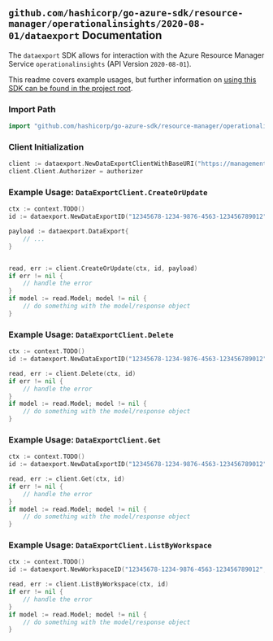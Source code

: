 
## `github.com/hashicorp/go-azure-sdk/resource-manager/operationalinsights/2020-08-01/dataexport` Documentation

The `dataexport` SDK allows for interaction with the Azure Resource Manager Service `operationalinsights` (API Version `2020-08-01`).

This readme covers example usages, but further information on [using this SDK can be found in the project root](https://github.com/hashicorp/go-azure-sdk/tree/main/docs).

### Import Path

```go
import "github.com/hashicorp/go-azure-sdk/resource-manager/operationalinsights/2020-08-01/dataexport"
```


### Client Initialization

```go
client := dataexport.NewDataExportClientWithBaseURI("https://management.azure.com")
client.Client.Authorizer = authorizer
```


### Example Usage: `DataExportClient.CreateOrUpdate`

```go
ctx := context.TODO()
id := dataexport.NewDataExportID("12345678-1234-9876-4563-123456789012", "example-resource-group", "workspaceValue", "dataExportValue")

payload := dataexport.DataExport{
	// ...
}


read, err := client.CreateOrUpdate(ctx, id, payload)
if err != nil {
	// handle the error
}
if model := read.Model; model != nil {
	// do something with the model/response object
}
```


### Example Usage: `DataExportClient.Delete`

```go
ctx := context.TODO()
id := dataexport.NewDataExportID("12345678-1234-9876-4563-123456789012", "example-resource-group", "workspaceValue", "dataExportValue")

read, err := client.Delete(ctx, id)
if err != nil {
	// handle the error
}
if model := read.Model; model != nil {
	// do something with the model/response object
}
```


### Example Usage: `DataExportClient.Get`

```go
ctx := context.TODO()
id := dataexport.NewDataExportID("12345678-1234-9876-4563-123456789012", "example-resource-group", "workspaceValue", "dataExportValue")

read, err := client.Get(ctx, id)
if err != nil {
	// handle the error
}
if model := read.Model; model != nil {
	// do something with the model/response object
}
```


### Example Usage: `DataExportClient.ListByWorkspace`

```go
ctx := context.TODO()
id := dataexport.NewWorkspaceID("12345678-1234-9876-4563-123456789012", "example-resource-group", "workspaceValue")

read, err := client.ListByWorkspace(ctx, id)
if err != nil {
	// handle the error
}
if model := read.Model; model != nil {
	// do something with the model/response object
}
```
